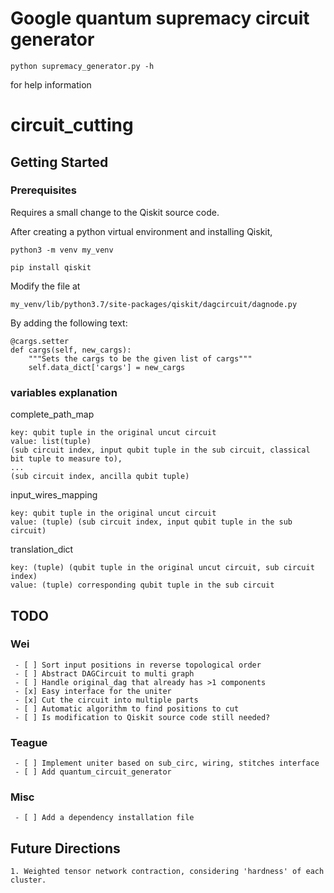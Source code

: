 # Google quantum supremacy circuit generator
```
python supremacy_generator.py -h
```
for help information

# circuit_cutting
## Getting Started

### Prerequisites

Requires a small change to the Qiskit source code.

After creating a python virtual environment and installing Qiskit,

```
python3 -m venv my_venv

pip install qiskit
```

Modify the file at

```
my_venv/lib/python3.7/site-packages/qiskit/dagcircuit/dagnode.py
```

By adding the following text:

```
@cargs.setter
def cargs(self, new_cargs):
    """Sets the cargs to be the given list of cargs"""
    self.data_dict['cargs'] = new_cargs
```
### variables explanation
complete_path_map
```
key: qubit tuple in the original uncut circuit
value: list(tuple)
(sub circuit index, input qubit tuple in the sub circuit, classical bit tuple to measure to), 
...
(sub circuit index, ancilla qubit tuple)
```
input_wires_mapping
```
key: qubit tuple in the original uncut circuit
value: (tuple) (sub circuit index, input qubit tuple in the sub circuit)
```
translation_dict
```
key: (tuple) (qubit tuple in the original uncut circuit, sub circuit index)
value: (tuple) corresponding qubit tuple in the sub circuit
```
## TODO
### Wei

```
 - [ ] Sort input positions in reverse topological order
 - [ ] Abstract DAGCircuit to multi graph
 - [ ] Handle original_dag that already has >1 components
 - [x] Easy interface for the uniter
 - [x] Cut the circuit into multiple parts
 - [ ] Automatic algorithm to find positions to cut
 - [ ] Is modification to Qiskit source code still needed?
```
### Teague
```
 - [ ] Implement uniter based on sub_circ, wiring, stitches interface
 - [ ] Add quantum_circuit_generator
```
### Misc
```
 - [ ] Add a dependency installation file
```
## Future Directions

```
1. Weighted tensor network contraction, considering 'hardness' of each cluster.
```
